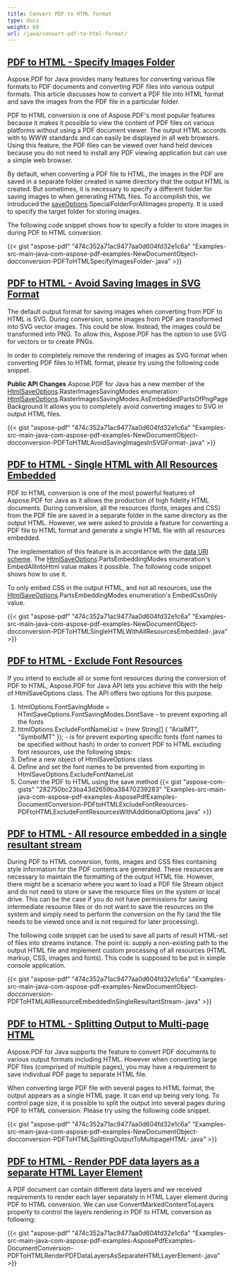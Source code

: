 ```yaml
---
title: Convert PDF to HTML format
type: docs
weight: 60
url: /java/convert-pdf-to-html-format/
---
```


## <ins>**PDF to HTML - Specify Images Folder**
Aspose.PDF for Java provides many features for converting various file formats to PDF documents and converting PDF files into various output formats. This article discusses how to convert a PDF file into HTML format and save the images from the PDF file in a particular folder.

PDF to HTML conversion is one of Aspose.PDF's most popular features because it makes it possible to view the content of PDF files on various platforms without using a PDF document viewer. The output HTML accords with to WWW standards and can easily be displayed in all web browsers. Using this feature, the PDF files can be viewed over hand held devices because you do not need to install any PDF viewing application but can use a simple web browser.

By default, when converting a PDF file to HTML, the images in the PDF are saved in a separate folder created in same directory that the output HTML is created. But sometimes, it is necessary to specify a different folder for saving images to when generating HTML files. To accomplish this, we introduced the [saveOptions](https://apireference.aspose.com/java/pdf/com.aspose.pdf/SaveOptions).SpecialFolderForAllImages property. It is used to specify the target folder for storing images.

The following code snippet shows how to specify a folder to store images in during PDF to HTML conversion.

{{< gist "aspose-pdf" "474c352a71ac9477aa0d604fd32e1c6a" "Examples-src-main-java-com-aspose-pdf-examples-NewDocumentObject-docconversion-PDFToHTMLSpecifyImagesFolder-.java" >}}
## <ins>**PDF to HTML - Avoid Saving Images in SVG Format**
The default output format for saving images when converting from PDF to HTML is SVG. During conversion, some images from PDF are transformed into SVG vector images. This could be slow. Instead, the images could be transformed into PNG. To allow this, Aspose.PDF has the option to use SVG for vectors or to create PNGs.

In order to completely remove the rendering of images as SVG format when converting PDF files to HTML format, please try using the following code snippet.

**Public API Changes** 
Aspose.PDF for Java has a new member of the [HtmlSaveOptions](https://apireference.aspose.com/java/pdf/com.aspose.pdf/HtmlSaveOptions).RasterImagesSavingModes enumeration:
[HtmlSaveOptions](https://apireference.aspose.com/java/pdf/com.aspose.pdf/HtmlSaveOptions).RasterImagesSavingModes.AsEmbeddedPartsOfPngPageBackground
It allows you to completely avoid converting images to SVG in output HTML files.

{{< gist "aspose-pdf" "474c352a71ac9477aa0d604fd32e1c6a" "Examples-src-main-java-com-aspose-pdf-examples-NewDocumentObject-docconversion-PDFToHTMLAvoidSavingImagesInSVGFormat-.java" >}}
## <ins>**PDF to HTML - Single HTML with All Resources Embedded**
PDF to HTML conversion is one of the most powerful features of Aspose.PDF for Java as it allows the production of high fidelity HTML documents. During conversion, all the resources (fonts, images and CSS) from the PDF file are saved in a separate folder in the same directory as the output HTML. However, we were asked to provide a feature for converting a PDF file to HTML format and generate a single HTML file with all resources embedded.

The implementation of this feature is in accordance with the [data URI scheme](http://en.wikipedia.org/wiki/Data_URI_scheme). The [HtmlSaveOptions](https://apireference.aspose.com/java/pdf/com.aspose.pdf/HtmlSaveOptions).PartsEmbeddingModes enumeration's EmbedAllIntoHtml value makes it possible. The following code snippet shows how to use it.

To only embed CSS in the output HTML, and not all resources, use the [HtmlSaveOptions](https://apireference.aspose.com/java/pdf/com.aspose.pdf/HtmlSaveOptions).PartsEmbeddingModes enumeration's EmbedCssOnly value.

{{< gist "aspose-pdf" "474c352a71ac9477aa0d604fd32e1c6a" "Examples-src-main-java-com-aspose-pdf-examples-NewDocumentObject-docconversion-PDFToHTMLSingleHTMLWithAllResourcesEmbedded-.java" >}}
## <ins>**PDF to HTML - Exclude Font Resources**
If you intend to exclude all or some font resources during the conversion of PDF to HTML, Aspose.PDF for Java API lets you achieve this with the help of HtmlSaveOptions class. The API offers two options for this purpose.
1. htmlOptions.FontSavingMode = HTmlSaveOptions.FontSavingModes.DontSave - to prevent exporting all the fonts
1. htmlOptions.ExcludeFontNameList = (new String[] { "ArialMT", "SymbolMT" }); - is for prevent exporting specific fonts (font names to be specified without hash)
In order to convert PDF to HTML excluding font resources, use the following steps:
1. Define a new object of HtmlSaveOptions class
1. Define and set the font names to be prevented from exporting in HtmlSaveOptions.ExcludeFontNameList
1. Conver the PDF to HTML using the save method
{{< gist "aspose-com-gists" "282750bc23ba43d2659ba38470239283" "Examples-src-main-java-com-aspose-pdf-examples-AsposePdfExamples-DocumentConversion-PDFtoHTMLExcludeFontResources-PDFtoHTMLExcludeFontResourcesWithAdditionalOptions.java" >}}
## <ins>**PDF to HTML - All resource embedded in a single resultant stream**
During PDF to HTML conversion, fonts, images and CSS files containing style information for the PDF contents are generated. These resources are necessary to maintain the formatting of the output HTML file. However, there might be a scenario where you want to load a PDF file Stream object and do not need to store or save the resource files on the system or local drive. This can be the case if you do not have permissions for saving intermediate resource files or do not want to save the resources on the system and simply need to perform the conversion on the fly (and the file needs to be viewed once and is not required for later processing).

The following code snippet can be used to save all parts of result HTML-set of files into streams instance. The point is: supply a non-existing path to the output HTML file and implement custom processing of all resources (HTML markup, CSS, images and fonts). This code is supposed to be put in simple console application.

{{< gist "aspose-pdf" "474c352a71ac9477aa0d604fd32e1c6a" "Examples-src-main-java-com-aspose-pdf-examples-NewDocumentObject-docconversion-PDFToHTMLAllResourceEmbeddedInSingleResultantStream-.java" >}}
## <ins>**PDF to HTML - Splitting Output to Multi-page HTML**
Aspose.PDF for Java supports the feature to convert PDF documents to various output formats including HTML. However when converting large PDF files (comprised of multiple pages), you may have a requirement to save individual PDF page to separate HTML file.

When converting large PDF file with several pages to HTML format, the output appears as a single HTML page. It can end up being very long. To control page size, it is possible to split the output into several pages during PDF to HTML conversion. Please try using the following code snippet.

{{< gist "aspose-pdf" "474c352a71ac9477aa0d604fd32e1c6a" "Examples-src-main-java-com-aspose-pdf-examples-NewDocumentObject-docconversion-PDFToHTMLSplittingOutputToMultipageHTML-.java" >}}
## <ins>**PDF to HTML - Render PDF data layers as a separate HTML Layer Element**
A PDF document can contain different data layers and we received requirements to render each layer separately in HTML Layer element during PDF to HTML conversion. We can use ConvertMarkedContentToLayers property to control the layers rendering in PDF to HTML conversion as following:

{{< gist "aspose-pdf" "474c352a71ac9477aa0d604fd32e1c6a" "Examples-src-main-java-com-aspose-pdf-examples-AsposePdfExamples-DocumentConversion-PDFToHTMLRenderPDFDataLayersAsSeparateHTMLLayerElement-.java" >}}
